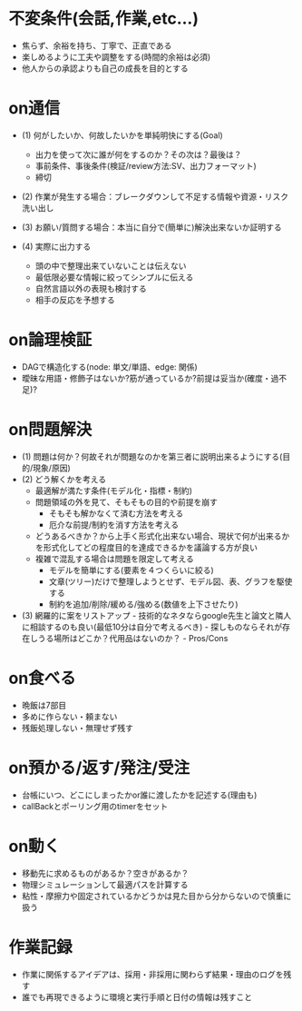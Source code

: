 
不変条件(会話,作業,etc...)
====================

* 焦らず、余裕を持ち、丁寧で、正直である
* 楽しめるように工夫や調整をする(時間的余裕は必須)
* 他人からの承認よりも自己の成長を目的とする


on通信
================================================

* (1) 何がしたいか、何故したいかを単純明快にする(Goal)
    * 出力を使って次に誰が何をするのか？その次は？最後は？
    * 事前条件、事後条件(検証/review方法:SV、出力フォーマット)
    * 締切

* (2) 作業が発生する場合：ブレークダウンして不足する情報や資源・リスク洗い出し

* (3) お願い/質問する場合：本当に自分で(簡単に)解決出来ないか証明する

* (4) 実際に出力する
    * 頭の中で整理出来ていないことは伝えない
    * 最低限必要な情報に絞ってシンプルに伝える
    * 自然言語以外の表現も検討する
    * 相手の反応を予想する


on論理検証
====================

* DAGで構造化する(node: 単文/単語、edge: 関係)
* 曖昧な用語・修飾子はないか?筋が通っているか?前提は妥当か(確度・過不足)?


on問題解決
=====================

* (1) 問題は何か？何故それが問題なのかを第三者に説明出来るようにする(目的/現象/原因)
* (2) どう解くかを考える
    * 最適解が満たす条件(モデル化・指標・制約)
    * 問題領域の外を見て、そもそもの目的や前提を崩す
      - そもそも解かなくて済む方法を考える
      - 厄介な前提/制約を消す方法を考える
    * どうあるべきか？から上手く形式化出来ない場合、現状で何が出来るかを形式化してどの程度目的を達成できるかを議論する方が良い
    * 複雑で混乱する場合は問題を限定して考える
      - モデルを簡単にする(要素を４つくらいに絞る)
      - 文章(ツリー)だけで整理しようとせず、モデル図、表、グラフを駆使する
      - 制約を追加/削除/緩める/強める(数値を上下させたり)
* (3) 網羅的に案をリストアップ
      - 技術的なネタならgoogle先生と論文と隣人に相談するのも良い(最低10分は自分で考えるべき)
      - 探しものならそれが存在しうる場所はどこか？代用品はないのか？
      - Pros/Cons


on食べる
=============

* 晩飯は7部目
* 多めに作らない・頼まない
* 残飯処理しない・無理せず残す


on預かる/返す/発注/受注
========================

 * 台帳にいつ、どこにしまったかor誰に渡したかを記述する(理由も)
 * callBackとポーリング用のtimerをセット

on動く
===========================

 * 移動先に求めるものがあるか？空きがあるか？
 * 物理シミュレーションして最適パスを計算する
 * 粘性・摩擦力や固定されているかどうかは見た目から分からないので慎重に扱う


作業記録
=====================

 * 作業に関係するアイデアは、採用・非採用に関わらず結果・理由のログを残す
 * 誰でも再現できるように環境と実行手順と日付の情報は残すこと


